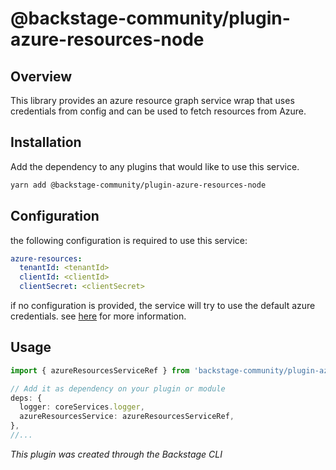 # @backstage-community/plugin-azure-resources-node

## Overview

This library provides an azure resource graph service wrap that uses credentials from config and can be used to fetch resources from Azure.

## Installation

Add the dependency to any plugins that would like to use this service.

```bash
yarn add @backstage-community/plugin-azure-resources-node
```

## Configuration

the following configuration is required to use this service:

```yaml
azure-resources:
  tenantId: <tenantId>
  clientId: <clientId>
  clientSecret: <clientSecret>
```

if no configuration is provided, the service will try to use the default azure credentials. see [here](https://docs.microsoft.com/en-us/azure/developer/javascript/sdk/how-to/azure-identity-default-credentials?tabs=javascript) for more information.

## Usage

```typescript
import { azureResourcesServiceRef } from 'backstage-community/plugin-azure-resources-node';

// Add it as dependency on your plugin or module
deps: {
  logger: coreServices.logger,
  azureResourcesService: azureResourcesServiceRef,
},
//...

```

_This plugin was created through the Backstage CLI_
